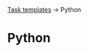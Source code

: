 <div class="breadcrumbs">
    <a href="/user-guide/task-templates/">Task templates</a>
    → Python
</div>

# Python
